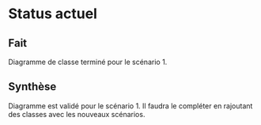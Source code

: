 Status actuel
=============

Fait
----

Diagramme de classe terminé pour le scénario 1.


Synthèse
--------

Diagramme est validé pour le scénario 1. Il faudra le compléter en rajoutant des classes avec les nouveaux scénarios.

